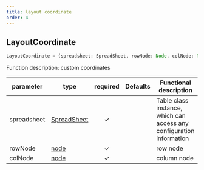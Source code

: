 ```yaml
---
title: layout coordinate
order: 4
---
```


## LayoutCoordinate

```js
LayoutCoordinate = (spreadsheet: SpreadSheet, rowNode: Node, colNode: Node) => void
```

Function description: custom coordinates

| parameter   | type                                                | required | Defaults | Functional description                                               |
| ----------- | --------------------------------------------------- | :------: | -------- | -------------------------------------------------------------------- |
| spreadsheet | [SpreadSheet](/docs/api/basic-class/spreadsheet) |     ✓    |          | Table class instance, which can access any configuration information |
| rowNode     | [node](/docs/api/basic-class/node)               |     ✓    |          | row node                                                             |
| colNode     | [node](/docs/api/basic-class/node)               |     ✓    |          | column node                                                          |
